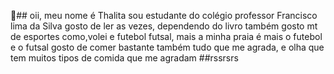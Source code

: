 🥦## oii, meu nome é Thalita sou estudante do colégio professor Francisco lima da Silva
gosto de ler as vezes, dependendo do livro
também gosto mt de esportes como,volei e futebol futsal, mais a minha praia é mais o futebol e o futsal
gosto de comer bastante também tudo que me agrada, e olha que tem muitos tipos de comida que me agradam ##rssrsrs
